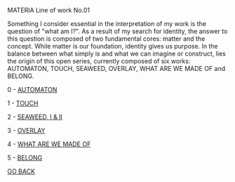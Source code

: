 MATERIA Line of work No.01

Something I consider essential in the interpretation of my work is the question of "what am I?". As a result of my search for identity, the answer to this question is composed of two fundamental cores: matter and the concept.
While matter is our foundation, identity gives us purpose. In the balance between what simply is and what we can imagine or construct, lies the origin of this open series, currently composed of six works: AUTOMATON, TOUCH, SEAWEED, OVERLAY, WHAT ARE WE MADE OF and BELONG.

0 - [AUTOMATON](https://aaronrmoreno.github.io/AUTOMATON)

1 - [TOUCH](https://aaronrmoreno.github.io/TOUCH)

2 - [SEAWEED, I & II](https://aaronrmoreno.github.io/SEAWEEDI&II)

3 - [OVERLAY](https://aaronrmoreno.github.io/OVERLAY)

4 - [WHAT ARE WE MADE OF](https://aaronrmoreno.github.io/WHATAREWEMADEOF)

5 - [BELONG](https://aaronrmoreno.github.io/BELONG)





[GO BACK](https://aaronrmoreno.github.io/WORKS)
